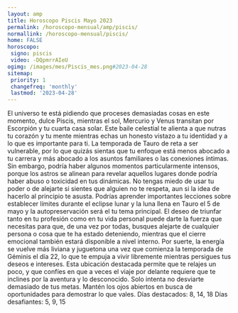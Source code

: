```yaml
---
layout: amp
title: Horoscopo Piscis Mayo 2023 
permalink: /horoscopo-mensual/amp/piscis/
normallink: /horoscopo-mensual/piscis/
home: FALSE
horoscopo:
 signo: piscis
 video: -DQpmrrAIeU
ogimg: /images/mes/Piscis_mes.png#2023-04-28
sitemap:
 priority: 1
 changefreq: 'monthly'
 lastmod: '2023-04-28'
---
```



El universo te está pidiendo que proceses demasiadas cosas en este momento, dulce Piscis, mientras el sol, Mercurio y Venus transitan por Escorpión y tu cuarta casa solar. Este baile celestial te alienta a que nutras tu corazón y tu mente mientras echas un honesto vistazo a tu identidad y a lo que es importante para ti. La temporada de Tauro de reta a ser vulnerable, por lo que quizás sientas que tu enfoque está menos abocado a tu carrera y más abocado a los asuntos familiares o las conexiones íntimas.
Sin embargo, podría haber algunos momentos particularmente intensos, porque los astros se alinean para revelar aquellos lugares donde podría haber abuso o toxicidad en tus dinámicas. No tengas miedo de usar tu poder o de alejarte si sientes que alguien no te respeta, aun si la idea de hacerlo al principio te asusta.
Podrías aprender importantes lecciones sobre establecer límites durante el eclipse lunar y la luna llena en Tauro el 5 de mayo y la autopreservación será el tu tema principal. El deseo de triunfar tanto en tu profesión como en tu vida personal puede darte la fuerza que necesitas para que, de una vez por todas, busques alejarte de cualquier persona o cosa que te ha estado deteniendo, mientras que el cierre emocional también estará disponible a nivel interno.
Por suerte, la energía se vuelve más liviana y juguetona una vez que comienza la temporada de Géminis el día 22, lo que te empuja a vivir libremente mientras persigues tus deseos e intereses. Esta ubicación destacada permite que te relajes un poco, y que confíes en que a veces el viaje por delante requiere que te inclines por la aventura y lo desconocido. Solo intenta no desviarte demasiado de tus metas. Mantén los ojos abiertos en busca de oportunidades para demostrar lo que vales.
Días destacados: 8, 14, 18
Días desafiantes: 5, 9, 15